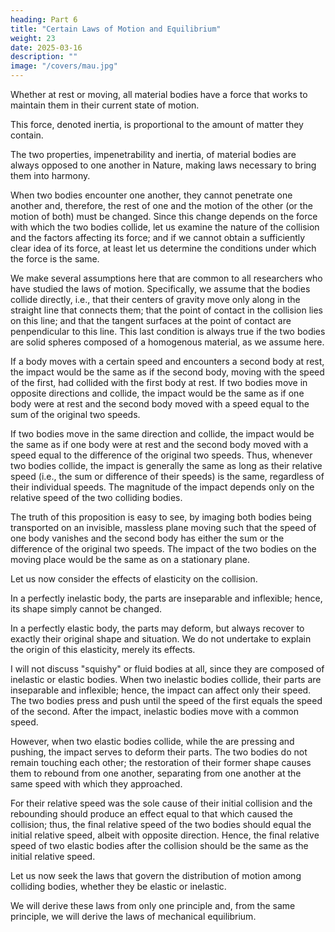 ```yaml
---
heading: Part 6
title: "Certain Laws of Motion and Equilibrium"
weight: 23
date: 2025-03-16
description: ""
image: "/covers/mau.jpg"
---
```



<!-- ### III. Research: Certain Laws of Motion and Equilibrium -->

Whether at rest or moving, all material bodies have a force that works to maintain them in their current state of motion.

This force, denoted inertia, is proportional to the amount of matter they contain.

The two properties, impenetrability and inertia, of material bodies are always opposed to one another in Nature,
making laws necessary to bring them into harmony. 

When two bodies encounter one another, they cannot penetrate one another and, therefore, the rest of one and the motion of the other (or the motion of both) must be changed. Since this change depends on the force with which the two bodies collide, let us examine the nature of the collision and the factors affecting its force; and if we cannot obtain a sufficiently clear idea of its force, at least let us determine the conditions under which the force is the same.

We make several assumptions here that are common to all researchers who have studied the laws of motion. Specifically, we assume that the bodies collide directly, i.e., that their centers of gravity move only along in the straight line that connects them; that the point of contact in the collision lies on this line; and that the tangent surfaces at the point of contact are penpendicular to this line. This last condition is always true if the two bodies are solid spheres composed of a homogenous material, as we assume here.

If a body moves with a certain speed and encounters a second body at rest, the impact would be the same as if the second body, moving with the speed of the first, had collided with the first body at rest. If two bodies move in opposite directions and collide, the impact would be the same as if one body were at rest and the second body moved with a speed equal to the sum of the original two speeds.

If two bodies move in the same direction and collide, the impact would be the same as if one body were at rest and the second body moved with a speed equal to the difference of the original two speeds. Thus, whenever two bodies collide, the impact is generally the same as long as their relative speed (i.e., the sum or difference of their speeds) is the same, regardless of their individual speeds. The magnitude of the impact depends only on the relative speed of the two colliding bodies.

The truth of this proposition is easy to see, by imaging both bodies being transported on an invisible, massless
plane moving such that the speed of one body vanishes and the second body has either the sum or the difference
of the original two speeds. The impact of the two bodies on the moving place would be the same as on a
stationary plane.

Let us now consider the effects of elasticity on the collision.

In a perfectly inelastic body, the parts are inseparable and inflexible; hence, its shape simply cannot be
changed.


In a perfectly elastic body, the parts may deform, but always recover to exactly their original shape and
situation. We do not undertake to explain the origin of this elasticity, merely its effects.

I will not discuss "squishy" or fluid bodies at all, since they are composed of inelastic or elastic bodies.
When two inelastic bodies collide, their parts are inseparable and inflexible; hence, the impact can affect only
their speed. The two bodies press and push until the speed of the first equals the speed of the second. After the
impact, inelastic bodies move with a common speed.

However, when two elastic bodies collide, while the are pressing and pushing, the impact serves to deform their
parts. The two bodies do not remain touching each other; the restoration of their former shape causes them to
rebound from one another, separating from one another at the same speed with which they approached. 

For their
relative speed was the sole cause of their initial collision and the rebounding should produce an effect equal to
that which caused the collision; thus, the final relative speed of the two bodies should equal the initial relative
speed, albeit with opposite direction. Hence, the final relative speed of two elastic bodies after the collision
should be the same as the initial relative speed.

Let us now seek the laws that govern the distribution of motion among colliding bodies, whether they be elastic
or inelastic.

We will derive these laws from only one principle and, from the same principle, we will derive the laws of
mechanical equilibrium.


